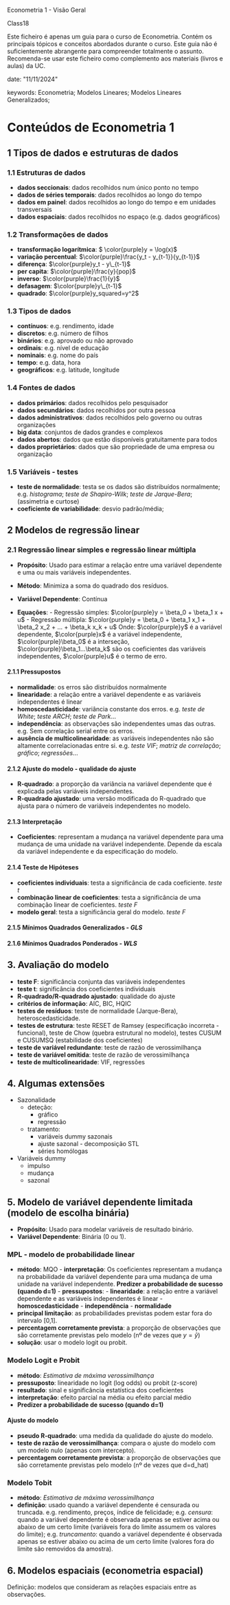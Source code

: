 Econometria 1 - Visão Geral

Class18

Este ficheiro é apenas um guia para o curso de Econometria. Contém os principais tópicos e conceitos abordados durante o curso. Este guia não é suficientemente abrangente para compreender totalmente o assunto. Recomenda-se usar este ficheiro como complemento aos materiais (livros e aulas) da UC.

date: "11/11/2024"

keywords: Econometria; Modelos Lineares; Modelos Lineares Generalizados;

# Conteúdos de Econometria 1

## 1 Tipos de dados e estruturas de dados

### 1.1 Estruturas de dados

-   **dados seccionais**: dados recolhidos num único ponto no tempo
-   **dados de séries temporais**: dados recolhidos ao longo do tempo
-   **dados em painel**: dados recolhidos ao longo do tempo e em unidades transversais
-   **dados espaciais**: dados recolhidos no espaço (e.g. dados geográficos)

### 1.2 Transformações de dados

-   **transformação logarítmica**: $ \color{purple}y = \log(x)$
-   **variação percentual**: $\color{purple}\frac{y_t - y_{t-1}}{y_{t-1}}$
-   **diferença**: $\color{purple}y_t - y\_{t-1}$
-   **per capita**: $\color{purple}\frac{y}{pop}$
-   **inverso**: $\color{purple}\frac{1}{y}$
-   **defasagem**: $\color{purple}y\_{t-1}$
-   **quadrado**: $\color{purple}y_squared=y^2$

### 1.3 Tipos de dados

-   **contínuos**: e.g. rendimento, idade
-   **discretos**: e.g. número de filhos
-   **binários**: e.g. aprovado ou não aprovado
-   **ordinais**: e.g. nível de educação
-   **nominais**: e.g. nome do país
-   **tempo**: e.g. data, hora
-   **geográficos**: e.g. latitude, longitude

### 1.4 Fontes de dados

-   **dados primários**: dados recolhidos pelo pesquisador
-   **dados secundários**: dados recolhidos por outra pessoa
-   **dados administrativos**: dados recolhidos pelo governo ou outras organizações
-   **big data**: conjuntos de dados grandes e complexos
-   **dados abertos**: dados que estão disponíveis gratuitamente para todos
-   **dados proprietários**: dados que são propriedade de uma empresa ou organização

### 1.5 Variáveis - testes

-   **teste de normalidade**: testa se os dados são distribuídos normalmente; e.g. *histograma*; *teste de Shapiro-Wilk*; *teste de Jarque-Bera*; (assimetria e curtose)
-   **coeficiente de variabilidade**: desvio padrão/média;

## 2 Modelos de regressão linear

### 2.1 Regressão linear simples e regressão linear múltipla
-   **Propósito**: Usado para estimar a relação entre uma variável dependente e uma ou mais variáveis independentes.
-   **Método**: Minimiza a soma do quadrado dos resíduos.
-   **Variável Dependente**: Contínua

-   **Equações**:
                - Regressão simples: $\color{purple}y = \beta_0 + \beta_1 x + u$
                - Regressão múltipla: $\color{purple}y = \beta_0 + \beta_1 x_1 + \beta_2 x_2 + ... + \beta_k x_k + u$
                Onde: $\color{purple}y$ é a variável dependente, $\color{purple}x$ é a variável independente, $\color{purple}\beta_0$ é a interseção, $\color{purple}\beta_1...\beta_k$ são os coeficientes das variáveis independentes, $\color{purple}u$ é o termo de erro.

#### 2.1.1 Pressupostos

-   **normalidade**: os erros são distribuídos normalmente
-   **linearidade**: a relação entre a variável dependente e as variáveis independentes é linear
-   **homoscedasticidade**: variância constante dos erros. e.g. *teste de White*; *teste ARCH*; *teste de Park*...
-   **independência**: as observações são independentes umas das outras. e.g. Sem correlação serial entre os erros.
-   **ausência de multicolinearidade**: as variáveis independentes não são altamente correlacionadas entre si. e.g. *teste VIF*; *matriz de correlação*; *gráfico*; *regressões*...

#### 2.1.2 Ajuste do modelo - qualidade do ajuste

-   **R-quadrado**: a proporção da variância na variável dependente que é explicada pelas variáveis independentes.
-   **R-quadrado ajustado**: uma versão modificada do R-quadrado que ajusta para o número de variáveis independentes no modelo.

#### 2.1.3 Interpretação

-   **Coeficientes**: representam a mudança na variável dependente para uma mudança de uma unidade na variável independente. Depende da escala da variável independente e da especificação do modelo.

#### 2.1.4 Teste de Hipóteses

-   **coeficientes individuais**: testa a significância de cada coeficiente. *teste t*
-   **combinação linear de coeficientes**: testa a significância de uma combinação linear de coeficientes. *teste F*
-   **modelo geral**: testa a significância geral do modelo. *teste F*

#### 2.1.5 Mínimos Quadrados Generalizados - *GLS*

#### 2.1.6 Mínimos Quadrados Ponderados - *WLS*

## 3. Avaliação do modelo

-   **teste F**: significância conjunta das variáveis independentes
-   **teste t**: significância dos coeficientes individuais
-   **R-quadrado/R-quadrado ajustado**: qualidade do ajuste
-   **critérios de informação**: AIC, BIC, HQIC
-   **testes de resíduos**: teste de normalidade (Jarque-Bera), heteroscedasticidade.
-   **testes de estrutura**: teste RESET de Ramsey (especificação incorreta - funcional), teste de Chow (quebra estrutural no modelo), testes CUSUM e CUSUMSQ (estabilidade dos coeficientes)
-   **teste de variável redundante**: teste de razão de verossimilhança
-   **teste de variável omitida**: teste de razão de verossimilhança
-   **teste de multicolinearidade**: VIF, regressões

## 4. Algumas extensões

- Sazonalidade
    - deteção:
        - gráfico
        - regressão
    - tratamento:
        - variáveis dummy sazonais
        - ajuste sazonal - decomposição STL
        - séries homólogas
- Variáveis dummy
    - impulso
    - mudança
    - sazonal

## 5. Modelo de variável dependente limitada (modelo de escolha binária)

-   **Propósito**: Usado para modelar variáveis de resultado binário.
-   **Variável Dependente**: Binária (0 ou 1).

### MPL - modelo de probabilidade linear

-   **método**: MQO
        -   **interpretação**: Os coeficientes representam a mudança na probabilidade da variável dependente para uma mudança de uma unidade na variável independente. **Predizer a probabilidade de sucesso (quando d=1)**
        -   **pressupostos**:
                -   **linearidade**: a relação entre a variável dependente e as variáveis independentes é linear
                -   **homoscedasticidade**
                -   **independência**
                -   **normalidade**
-   **principal limitação**: as probabilidades previstas podem estar fora do intervalo [0,1].
-   **percentagem corretamente prevista**: a proporção de observações que são corretamente previstas pelo modelo (nº de vezes que $y = \hat{y}$)
-   **solução**: usar o modelo logit ou probit.

### Modelo Logit e Probit

-   **método**: *Estimativa de máxima verossimilhança*
-   **pressuposto**: linearidade no logit (log odds) ou probit (z-score)
-   **resultado**: sinal e significância estatística dos coeficientes
-   **interpretação**: efeito parcial na média ou efeito parcial médio
-   **Predizer a probabilidade de sucesso (quando d=1)**

#### Ajuste do modelo

-   **pseudo R-quadrado**: uma medida da qualidade do ajuste do modelo.
-   **teste de razão de verossimilhança**: compara o ajuste do modelo com um modelo nulo (apenas com intercepto).
-   **percentagem corretamente prevista**: a proporção de observações que são corretamente previstas pelo modelo (nº de vezes que d=d_hat)

### Modelo Tobit

-   **método**: *Estimativa de máxima verossimilhança*
-   **definição**: usado quando a variável dependente é censurada ou truncada. e.g. rendimento, preços, índice de felicidade; e.g. *censura*: quando a variável dependente é observada apenas se estiver acima ou abaixo de um certo limite (variáveis fora do limite assumem os valores do limite); e.g. *truncamento*: quando a variável dependente é observada apenas se estiver abaixo ou acima de um certo limite (valores fora do limite são removidos da amostra).

## 6. Modelos espaciais (econometria espacial)

Definição: modelos que consideram as relações espaciais entre as observações.
